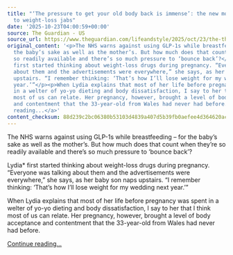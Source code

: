 ```yaml
---
title: "‘The pressure to get your old body back is immense’: the new mothers driven
  to weight-loss jabs"
date: '2025-10-23T04:00:59+00:00'
source: The Guardian - US
source_url: https://www.theguardian.com/lifeandstyle/2025/oct/23/the-thought-of-not-being-thin-for-my-wedding-makes-me-want-to-die-the-new-mothers-driven-to-weight-loss-jabs
original_content: '<p>The NHS warns against using GLP-1s while breastfeeding – for
  the baby’s sake as well as the mother’s. But how much does that count when they’re
  so readily available and there’s so much pressure to ‘bounce back’?</p><p>Lydia*
  first started thinking about weight-loss drugs during pregnancy. “Everyone was talking
  about them and the advertisements were everywhere,” she says, as her baby son naps
  upstairs. “I remember thinking: ‘That’s how I’ll lose weight for my wedding next
  year.’”</p><p>When Lydia explains that most of her life before pregnancy was spent
  in a welter of yo-yo dieting and body dissatisfaction, I say to her that I think
  most of us can relate. Her pregnancy, however, brought a level of body acceptance
  and contentment that the 33-year-old from Wales had never had before.</p> <a href="https://www.theguardian.com/lifeandstyle/2025/oct/23/the-thought-of-not-being-thin-for-my-wedding-makes-me-want-to-die-the-new-mothers-driven-to-weight-loss-jabs">Continue
  reading...</a>'
content_checksum: 88d239c2bc06380b53103d4839a407d5b39fb0aefee4d364620ac906ac059363
---
```


The NHS warns against using GLP-1s while breastfeeding – for the baby’s sake as well as the mother’s. But how much does that count when they’re so readily available and there’s so much pressure to ‘bounce back’?

Lydia\* first started thinking about weight-loss drugs during pregnancy. “Everyone was talking about them and the advertisements were everywhere,” she says, as her baby son naps upstairs. “I remember thinking: ‘That’s how I’ll lose weight for my wedding next year.’”

When Lydia explains that most of her life before pregnancy was spent in a welter of yo-yo dieting and body dissatisfaction, I say to her that I think most of us can relate. Her pregnancy, however, brought a level of body acceptance and contentment that the 33-year-old from Wales had never had before.

 [Continue reading...](https://www.theguardian.com/lifeandstyle/2025/oct/23/the-thought-of-not-being-thin-for-my-wedding-makes-me-want-to-die-the-new-mothers-driven-to-weight-loss-jabs)